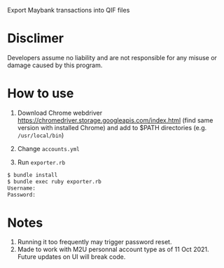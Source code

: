 Export Maybank transactions into QIF files

# Disclimer
Developers assume no liability and are not responsible for any misuse or damage caused by this program. 

# How to use

1. Download Chrome webdriver https://chromedriver.storage.googleapis.com/index.html (find same version with installed Chrome) and add to $PATH directories (e.g. `/usr/local/bin`)

2. Change `accounts.yml`

3. Run `exporter.rb`
```bash
$ bundle install
$ bundle exec ruby exporter.rb                                                                                                                                    [16:36:34]
Username: 
Password:
```

# Notes

1. Running it too frequently may trigger password reset.
2. Made to work with M2U personnal account type as of 11 Oct 2021. Future updates on UI will break code.
